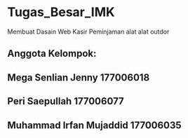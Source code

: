 # Tugas_Besar_IMK
Membuat Dasain Web Kasir
Peminjaman alat alat outdor

Anggota Kelompok:
-
Mega Senlian Jenny	  			 177006018
-
Peri Saepullah			    	 	 177006077
-
Muhammad Irfan Mujaddid     177006035
-

